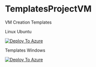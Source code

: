 # TemplatesProjectVM
VM Creation Templates 

Linux Ubuntu

[![Deploy To Azure](https://aka.ms/deploytoazurebutton)](https://portal.azure.com/#create/Microsoft.Template/uri/https%3A%2F%2Fraw.githubusercontent.com%2FMarkusGaming1989%2FinstructorVMtemplates%2Frefs%2Fheads%2Fmain%2Fubuntu.json)

Templates Windows

[![Deploy To Azure](https://aka.ms/deploytoazurebutton)](https://portal.azure.com/#create/Microsoft.Template/uri/https%3A%2F%2Fraw.githubusercontent.com%2FMarkusGaming1989%2FinstructorVMtemplates%2Frefs%2Fheads%2Fmain%2FWindowsVMTemplate)
